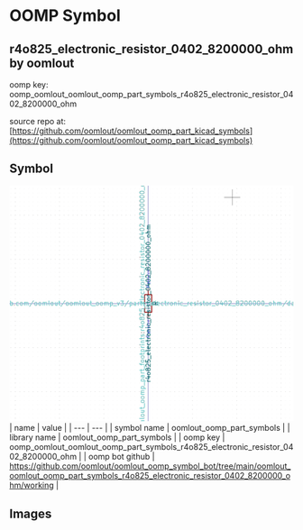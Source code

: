 # OOMP Symbol  
## r4o825_electronic_resistor_0402_8200000_ohm  by oomlout  
  
oomp key: oomp_oomlout_oomlout_oomp_part_symbols_r4o825_electronic_resistor_0402_8200000_ohm  
  
source repo at: [https://github.com/oomlout/oomlout_oomp_part_kicad_symbols](https://github.com/oomlout/oomlout_oomp_part_kicad_symbols)  
## Symbol  
  
[![working.png](working_600.png)](working.png)  
| name | value | 
| --- | --- | 
| symbol name | oomlout_oomp_part_symbols | 
| library name | oomlout_oomp_part_symbols | 
| oomp key | oomp_oomlout_oomlout_oomp_part_symbols_r4o825_electronic_resistor_0402_8200000_ohm | 
| oomp bot github | https://github.com/oomlout/oomlout_oomp_symbol_bot/tree/main/oomlout_oomlout_oomp_part_symbols_r4o825_electronic_resistor_0402_8200000_ohm/working | 
## Images  
